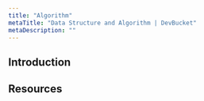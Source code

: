 ```yaml
---
title: "Algorithm"
metaTitle: "Data Structure and Algorithm | DevBucket"
metaDescription: ""
---
```


## Introduction

## Resources
